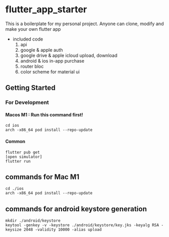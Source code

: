# flutter_app_starter
This is a boilerplate for my personal project. Anyone can clone, modify and make your own flutter app

* included code
    1. api
    2. google & apple auth
    3. google drive & apple icloud upload, download
    4. android & ios in-app purchase
    5. router bloc
    6. color scheme for material ui


## Getting Started

### For Development
#### Macos M1 : Run this command first!
```
cd ios
arch -x86_64 pod install --repo-update
```

#### Common
```
flutter pub get
[open simulator]
flutter run
```

## commands for Mac M1
```
cd ./ios
arch -x86_64 pod install --repo-update
```

## commands for android keystore generation
```
mkdir ./android/keystore
keytool -genkey -v -keystore ./android/keystore/key.jks -keyalg RSA -keysize 2048 -validity 10000 -alias upload
```